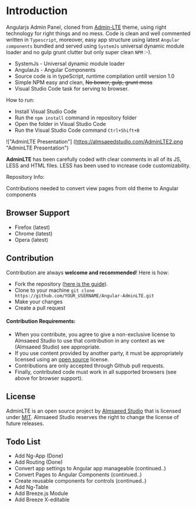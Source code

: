 
Introduction
============

Angularjs Admin Panel, cloned from [Admin-LTE](https://github.com/almasaeed2010/AdminLTE) theme, using right technology for right things and no mess. Code is clean and well commented written in `Typescript`, moreover, easy app structure using latest `Angular components` bundled and served using `SystemJs` universal dynamic module loader and no gulp grunt clutter but only super clean `NPM` :-).

- SystemJs - Universal dynamic module loader
- AngularJs - Angular Components
- Source code is in typeScript, runtime compilation untill version 1.0
- Simple NPM easy and clean, ~~No bower, gulp, grunt mess~~ 
- Visual Studio Code task for serving to browser.

How to run:
- Install Visual Studio Code
- Run the `npm install` command in repository folder
- Open the folder in Visual Studio Code
- Run the Visual Studio Code command `Ctrl+Shift+B`


!["AdminLTE Presentation"] (https://almsaeedstudio.com/AdminLTE2.png "AdminLTE Presentation")

**AdminLTE** has been carefully coded with clear comments in all of its JS, LESS and HTML files. LESS has been used to increase code customizability.

Repository Info:


Contributions needed to convert view pages from old theme to Angular components

Browser Support
---------------
- Firefox (latest)
- Chrome (latest)
- Opera (latest)

Contribution
------------
Contribution are always **welcome and recommended**! Here is how:

- Fork the repository ([here is the guide](https://help.github.com/articles/fork-a-repo/)).
- Clone to your machine ```git clone https://github.com/YOUR_USERNAME/Angular-AdminLTE.git```
- Make your changes
- Create a pull request

#### Contribution Requirements:

- When you contribute, you agree to give a non-exclusive license to Almsaeed Studio to use that contribution in any context as we (Almsaeed Studio) see appropriate.
- If you use content provided by another party, it must be appropriately licensed using an [open source](http://opensource.org/licenses) license.
- Contributions are only accepted through Github pull requests.
- Finally, contributed code must work in all supported browsers (see above for browser support).

License
-------
AdminLTE is an open source project by [Almsaeed Studio](https://almsaeedstudio.com) that is licensed under [MIT](http://opensource.org/licenses/MIT). Almsaeed Studio
reserves the right to change the license of future releases.

Todo List
---------
- Add Ng-App (Done)
- Add Routing (Done)
- Convert app settings to Angular app manageable (continued..)
- Convert Pages to Angular Components (continued..)
- Create reusable components for controls (continued..)
- Add Ng-Table
- Add Breeze.js Module
- Add Breeze X-editable

